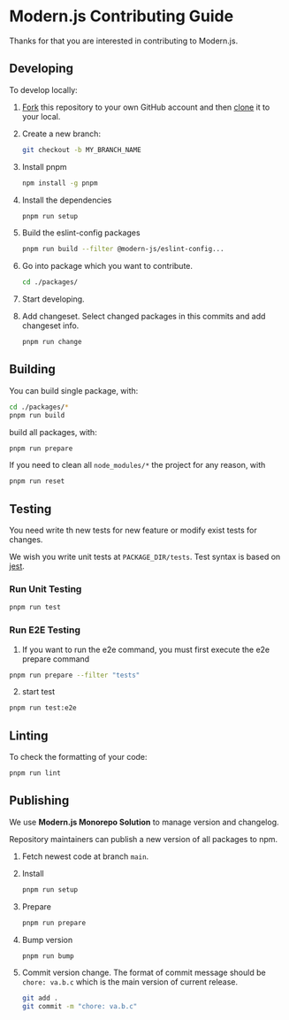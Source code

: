 # Modern.js Contributing Guide

Thanks for that you are interested in contributing to Modern.js.

## Developing

To develop locally:

1. [Fork](https://help.github.com/articles/fork-a-repo/) this repository to your
   own GitHub account and then
   [clone](https://help.github.com/articles/cloning-a-repository/) it to your
   local.
2. Create a new branch:

   ```zsh
   git checkout -b MY_BRANCH_NAME
   ```

3. Install pnpm

   ```zsh
   npm install -g pnpm
   ```

4. Install the dependencies

   ```zsh
   pnpm run setup
   ```

5. Build the eslint-config packages

   ```zsh
   pnpm run build --filter @modern-js/eslint-config...
   ```

6. Go into package which you want to contribute.

   ```zsh
   cd ./packages/
   ```

7. Start developing.

8. Add changeset. Select changed packages in this commits and add changeset info.

   ```zsh
   pnpm run change
   ```

## Building

You can build single package, with:

```zsh
cd ./packages/*
pnpm run build
```

build all packages, with:

```zsh
pnpm run prepare
```

If you need to clean all `node_modules/*` the project for any reason, with

```zsh
pnpm run reset
```

## Testing

You need write th new tests for new feature or modify exist tests for changes.

We wish you write unit tests at `PACKAGE_DIR/tests`. Test syntax is based on [jest](https://jestjs.io/).

### Run Unit Testing

```sh
pnpm run test
```

### Run E2E Testing

1. If you want to run the e2e command, you must first execute the e2e prepare command

```sh
pnpm run prepare --filter "tests"
```

2. start test

```sh
pnpm run test:e2e
```

## Linting

To check the formatting of your code:

```zsh
pnpm run lint
```

## Publishing

We use **Modern.js Monorepo Solution** to manage version and changelog.

Repository maintainers can publish a new version of all packages to npm.

1. Fetch newest code at branch `main`.
2. Install

   ```zsh
   pnpm run setup
   ```

3. Prepare

   ```zsh
   pnpm run prepare
   ```

4. Bump version

   ```zsh
   pnpm run bump
   ```

5. Commit version change. The format of commit message should be `chore: va.b.c` which is the main version of current release.

   ```zsh
   git add .
   git commit -m "chore: va.b.c"
   ```
